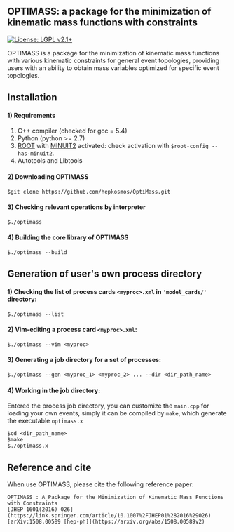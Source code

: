 ## OPTIMASS: a package for the minimization of kinematic mass functions with constraints
[![License: LGPL v2.1+](https://img.shields.io/badge/License-LGPL%20v2.1+-blue.svg)](https://www.gnu.org/licenses/lgpl.html)

OPTIMASS is a package for the minimization of kinematic mass functions with various kinematic constraints for 
general event topologies, providing users with an ability to obtain mass variables optimized for specific event topologies.








## Installation

#### 1) Requirements

1. C++ compiler (checked for gcc = 5.4) 
2. Python (python >= 2.7)
3. [ROOT](https://root.cern.ch) with [MINUIT2](https://seal.web.cern.ch/seal/MathLibs/Minuit2/html/) activated: check activation with `$root-config --has-minuit2`.
4. Autotools and Libtools


#### 2) Downloading OPTIMASS

    $git clone https://github.com/hepkosmos/OptiMass.git


#### 3) Checking relevant operations by interpreter

    $./optimass


#### 4) Building the core library of OPTIMASS

    $./optimass --build



## Generation of user's own process directory

#### 1) Checking the list of process cards `<myproc>.xml` in `'model_cards/'` directory:

    $./optimass --list


#### 2) Vim-editing a process card `<myproc>.xml`:

    $./optimass --vim <myproc>


#### 3) Generating a job directory for a set of processes:

    $./optimass --gen <myproc_1> <myproc_2> ... --dir <dir_path_name>


#### 4) Working in the job directory:
Entered the process job directory, you can customize the `main.cpp` for loading your own events, 
simply it can be compiled by `make`, which generate the executable `optimass.x` 

    $cd <dir_path_name> 
    $make
    $./optimass.x


## Reference and cite
When use OPTIMASS, please cite the following reference paper:

    OPTIMASS : A Package for the Minimization of Kinematic Mass Functions with Constraints
    [JHEP 1601(2016) 026](https://link.springer.com/article/10.1007%2FJHEP01%282016%29026) [arXiv:1508.00589 [hep-ph]](https://arxiv.org/abs/1508.00589v2)



